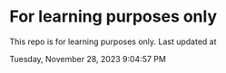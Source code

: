 # For learning purposes only
This repo is for learning purposes only.
Last updated at

Tuesday, November 28, 2023 9:04:57 PM

